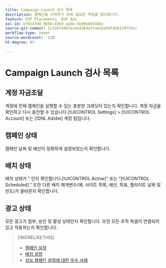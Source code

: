 ```yaml
---
title: Campaign Launch 검사 목록
description: 캠페인을 시작하기 전에 필요한 작업을 알아봅니다.
feature: DSP Placements, DSP Ads
exl-id: bf0147d0-0b58-435d-a2de-5b98e0d3488c
source-git-commit: 1c13874967ec4ad264e5fa6a5e0dfeb6120f53cc
workflow-type: tm+mt
source-wordcount: '118'
ht-degree: 0%

---
```


# Campaign Launch 검사 목록

## 계정 자금조달

계정에 전체 캠페인을 실행할 수 있는 충분한 크레딧이 있는지 확인합니다. 계정 자금을 확인하고 다시 충전할 수 있습니다 [!UICONTROL Settings] > [!UICONTROL Account] 또는 [!DNL Adobe] 계정 팀입니다.

## 캠페인 상태

캠페인 날짜 및 예산이 정확하게 설정되었는지 확인합니다.

## 배치 상태

배치 상태가 &quot; 인지 확인합니다.[!UICONTROL Active]&quot; 또는 &quot;[!UICONTROL Scheduled].&quot; 또한 다른 배치 매개변수(예: 사이트 목록, 예산, 목표, 플라이트 날짜 및 빈도)가 올바른지 확인합니다.

## 광고 상태

모든 광고가 첨부, 승인 및 활성 상태인지 확인합니다. 또한 모든 추적 픽셀이 연결되어 있고 작동하는지 확인합니다.

>[!MORELIKETHIS]
>
>* [캠페인 설정](/help/dsp/campaign-management/campaigns/campaign-settings.md)
>* [배치 설정](/help/dsp/campaign-management/placements/placement-settings.md)
>* [성능 캠페인 설정에 대한 우수 사례](/help/dsp/optimization/campaign-best-practices-performance.md)

